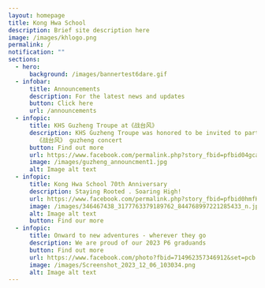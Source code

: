 ```yaml
---
layout: homepage
title: Kong Hwa School
description: Brief site description here
image: /images/khlogo.png
permalink: /
notification: ""
sections:
  - hero:
      background: /images/bannertest6dare.gif
  - infobar:
      title: Announcements
      description: For the latest news and updates
      button: Click here
      url: /announcements
  - infopic:
      title: KHS Guzheng Troupe at《战台风》
      description: KHS Guzheng Troupe was honored to be invited to participate in
        《战台风》 guzheng concert
      button: Find out more
      url: https://www.facebook.com/permalink.php?story_fbid=pfbid04gcabKS2wrCEMMixeykXCkjfNenHQADCz2WVq8QjTqvbPDJVNAZ7E668b8tsYTQpl&id=100064994620909
      image: /images/guzheng_announcment1.jpg
      alt: Image alt text
  - infopic:
      title: Kong Hwa School 70th Anniversary
      description: Staying Rooted . Soaring High!
      url: https://www.facebook.com/permalink.php?story_fbid=pfbid0hmfHZCMoDzLfnGE1bq8YUfCdbMMRveYNWnuh4TvoeYm5tFKFY4dPqtbdHgjuh2qYl&id=100064994620909
      image: /images/346467438_3177763379189762_844768997221285433_n.jpg
      alt: Image alt text
      button: Find our more
  - infopic:
      title: Onward to new adventures - wherever they go
      description: We are proud of our 2023 P6 graduands
      button: Find out more
      url: https://www.facebook.com/photo?fbid=714962357346912&set=pcb.714963867346761
      image: /images/Screenshot_2023_12_06_103034.png
      alt: Image alt text
---
```

